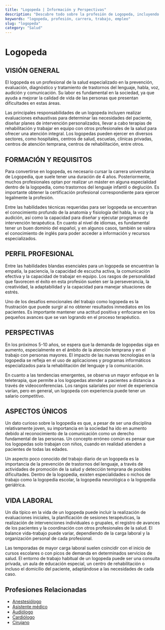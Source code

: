 ```yaml
---
title: "Logopeda | Información y Perspectivas"
description: "Descubre todo sobre la profesión de Logopeda, incluyendo responsabilidades, requisitos y oportunidades."
keywords: "logopeda, profesión, carrera, trabajo, empleo"
slug: "logopeda"
category: "Salud"
---
```


# Logopeda

## VISIÓN GENERAL

El logopeda es un profesional de la salud especializado en la prevención, evaluación, diagnóstico y tratamiento de trastornos del lenguaje, habla, voz, audición y comunicación. Su labor es fundamental en la sociedad, ya que ayuda a mejorar la calidad de vida de las personas que presentan dificultades en estas áreas. 

Las principales responsabilidades de un logopeda incluyen realizar evaluaciones exhaustivas para determinar las necesidades del paciente, diseñar planes de intervención personalizados, llevar a cabo terapias de rehabilitación y trabajar en equipo con otros profesionales de la salud para ofrecer una atención integral. Los logopedas pueden ejercer en diversos sectores, como hospitales, centros de salud, escuelas, clínicas privadas, centros de atención temprana, centros de rehabilitación, entre otros.

## FORMACIÓN Y REQUISITOS

Para convertirse en logopeda, es necesario cursar la carrera universitaria de Logopedia, que suele tener una duración de 4 años. Posteriormente, muchos profesionales optan por realizar un máster en alguna especialidad dentro de la logopedia, como trastornos del lenguaje infantil o deglución. Es importante obtener la certificación profesional correspondiente para ejercer legalmente la profesión.

Entre las habilidades técnicas requeridas para ser logopeda se encuentran el conocimiento profundo de la anatomía y fisiología del habla, la voz y la audición, así como la capacidad para diseñar y ejecutar programas de intervención terapéutica. En cuanto al nivel de idiomas, es fundamental tener un buen dominio del español, y en algunos casos, también se valora el conocimiento de inglés para poder acceder a información y recursos especializados.

## PERFIL PROFESIONAL

Entre las habilidades blandas esenciales para un logopeda se encuentran la empatía, la paciencia, la capacidad de escucha activa, la comunicación efectiva y la capacidad de trabajar en equipo. Los rasgos de personalidad que favorecen el éxito en esta profesión suelen ser la perseverancia, la creatividad, la adaptabilidad y la capacidad para manejar situaciones de estrés.

Uno de los desafíos emocionales del trabajo como logopeda es la frustración que puede surgir al no obtener resultados inmediatos en los pacientes. Es importante mantener una actitud positiva y enfocarse en los pequeños avances que se van logrando en el proceso terapéutico.

## PERSPECTIVAS

En los próximos 5-10 años, se espera que la demanda de logopedas siga en aumento, especialmente en el ámbito de la atención temprana y en el trabajo con personas mayores. El impacto de las nuevas tecnologías en la logopedia se refleja en el uso de aplicaciones y programas informáticos especializados para la rehabilitación del lenguaje y la comunicación.

En cuanto a las tendencias emergentes, se observa un mayor enfoque en la teleterapia, que permite a los logopedas atender a pacientes a distancia a través de videoconferencias. Los rangos salariales por nivel de experiencia varían, pero en general, un logopeda con experiencia puede tener un salario competitivo.

## ASPECTOS ÚNICOS

Un dato curioso sobre la logopedia es que, a pesar de ser una disciplina relativamente joven, su importancia en la sociedad ha ido en aumento debido al reconocimiento de la comunicación como un derecho fundamental de las personas. Un concepto erróneo común es pensar que los logopedas solo trabajan con niños, cuando en realidad atienden a pacientes de todas las edades.

Un aspecto poco conocido del trabajo diario de un logopeda es la importancia de la prevención de trastornos del lenguaje, a través de actividades de promoción de la salud y detección temprana de posibles dificultades. Dentro de la logopedia, existen especialidades o nichos de trabajo como la logopedia escolar, la logopedia neurológica o la logopedia geriátrica.

## VIDA LABORAL

Un día típico en la vida de un logopeda puede incluir la realización de evaluaciones iniciales, la planificación de sesiones terapéuticas, la realización de intervenciones individuales o grupales, el registro de avances de los pacientes y la coordinación con otros profesionales de la salud. El balance vida-trabajo puede variar, dependiendo de la carga laboral y la organización personal de cada profesional.

Las temporadas de mayor carga laboral suelen coincidir con el inicio de cursos escolares o con picos de demanda en determinados servicios de salud. El entorno de trabajo habitual de un logopeda puede ser una consulta privada, un aula de educación especial, un centro de rehabilitación o incluso el domicilio del paciente, adaptándose a las necesidades de cada caso.
## Profesiones Relacionadas

- [Anestesiólogo](/profesiones/anestesiologo/)
- [Asistente médico](/profesiones/asistente-medico/)
- [Audiólogo](/profesiones/audiologo/)
- [Cardiólogo](/profesiones/cardiologo/)
- [Cirujano](/profesiones/cirujano/)

